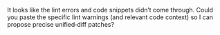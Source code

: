 It looks like the lint errors and code snippets didn’t come through. Could you paste the specific lint warnings (and relevant code context) so I can propose precise unified‑diff patches?